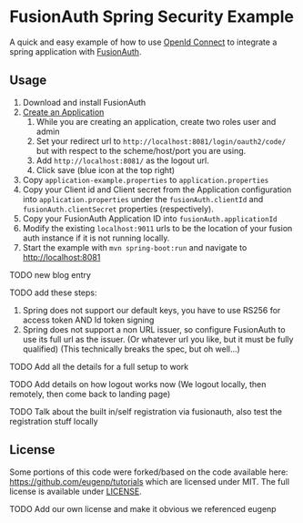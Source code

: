 FusionAuth Spring Security Example
====
A quick and easy example of how to use [OpenId Connect](https://openid.net/connect/) to integrate a spring application with [FusionAuth](https://fusionauth.io).

Usage
----

1. Download and install FusionAuth
1. [Create an Application](https://fusionauth.io/docs/v1/tech/tutorials/create-an-application)
    1. While you are creating an application, create two roles user and admin
    1. Set your redirect url to `http://localhost:8081/login/oauth2/code/` but with respect to the scheme/host/port you are using.
    1. Add `http://localhost:8081/` as the logout url.
    1. Click save (blue icon at the top right)
1. Copy `application-example.properties` to `application.properties`
1. Copy your Client id and Client secret from the Application configuration into `application.properties`
 under the `fusionAuth.clientId` and `fusionAuth.clientSecret` properties (respectively).
1. Copy your FusionAuth Application ID into `fusionAuth.applicationId`
1. Modify the existing `localhost:9011` urls to be the location of your fusion auth instance if it is not running locally.
1. Start the example with `mvn spring-boot:run` and navigate to [http://localhost:8081](http://localhost8081)

TODO new blog entry

TODO add these steps:
1. Spring does not support our default keys, you have to use RS256 for access token AND Id token signing
1. Spring does not support a non URL issuer, so configure FusionAuth to use its full url as the issuer. (Or whatever url you like, but it must be fully qualified)
(This technically breaks the spec, but oh well...)

TODO Add all the details for a full setup to work

TODO Add details on how logout works now (We logout locally, then remotely, then come back to landing page)

TODO Talk about the built in/self registration via fusionauth, also test the registration stuff locally

License
----
Some portions of this code were forked/based on the code available here: https://github.com/eugenp/tutorials
which are licensed under MIT. The full license is available under [LICENSE](LICENSE).

TODO Add our own license and make it obvious we referenced eugenp
